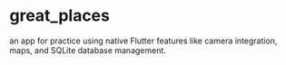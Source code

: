 # great_places
 an app for practice using native Flutter features like camera integration, maps, and SQLite database management.
